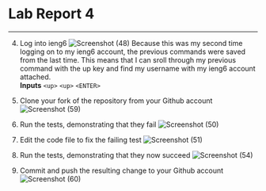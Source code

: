 # Lab Report 4

---
4. Log into ieng6
![Screenshot (48)](https://user-images.githubusercontent.com/103862450/221757789-e6656427-c1e0-426b-aa22-9b656413d7d2.png)
Because this was my second time logging on to my ieng6 account, the previous commands were saved from the last time. This means that I can sroll through my previous command with the up key and find my username with my ieng6 account attached.
<br> **Inputs** ```<up>``` ```<up>``` ```<ENTER>```

5. Clone your fork of the repository from your Github account
![Screenshot (59)](https://user-images.githubusercontent.com/103862450/221759068-0e26bd1c-df40-4461-81de-6802d0f049ad.png)

6. Run the tests, demonstrating that they fail
![Screenshot (50)](https://user-images.githubusercontent.com/103862450/221758205-998fd6e9-4b72-4c47-8bc3-3950b321605c.png)

7. Edit the code file to fix the failing test
![Screenshot (51)](https://user-images.githubusercontent.com/103862450/221757985-8fbd6a13-caad-48bd-b1a4-5f5b94795867.png)

8. Run the tests, demonstrating that they now succeed
![Screenshot (54)](https://user-images.githubusercontent.com/103862450/221758470-79924a9b-3641-4fc0-81b7-35c04cab3a02.png)

9. Commit and push the resulting change to your Github account
![Screenshot (60)](https://user-images.githubusercontent.com/103862450/221758282-1f656452-c987-41a9-8d86-054a59b54f31.png)
